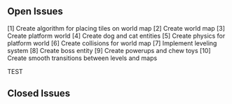 ## Open Issues ##
[1] Create algorithm for placing tiles on world map
[2] Create world map
[3] Create platform world
[4] Create dog and cat entities
[5] Create physics for platform world
[6] Create collisions for world map
[7] Implement leveling system
[8] Create boss entity
[9] Create powerups and chew toys
[10] Create smooth transitions between levels and maps

TEST

## Closed Issues ##

